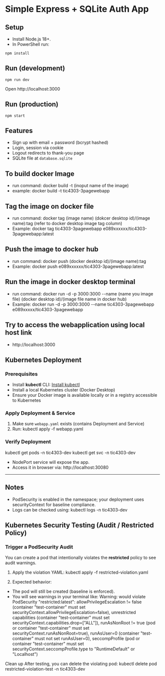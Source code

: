 # Simple Express + SQLite Auth App

## Setup
- Install Node.js 18+.
- In PowerShell run:

```
npm install
```

## Run (development)
```
npm run dev
```
Open http://localhost:3000

## Run (production)
```
npm start
```

## Features
- Sign up with email + password (bcrypt hashed)
- Login, session via cookie
- Logout redirects to thank-you page
- SQLite file at `database.sqlite`


## To build docker Image
- run command: docker build -t (inoput name of the image)
- example: docker build -t tic4303-3pagewebapp

## Tag the image on docker file
- run command: docker tag (image name) (dokcer desktop id)/(image name):tag (refer to docker desktop image tag column)
- Example: docker tag tic4303-3pagewebapp e089xxxxxx/tic4303-3pagewebapp:latest

## Push the image to docker hub
- run command: docker push (docker desktop id)/(image name):tag
- Example: docker push e089xxxxxx/tic4303-3pagewebapp:latest

## Run the image in docker desktop terminal
- run command: docker run -d -p 3000:3000 --name (name you image file) (docker desktop id)/(image file name in docker hub)
- Example: docker run -d -p 3000:3000 --name tic4303-3pagewebapp e089xxxxx/tic4303-3pagewebapp

## Try to access the webapplication using local host link
- http://localhost:3000

## Kubernetes Deployment

### Prerequisites
- Install **kubectl** CLI: [Install kubectl](https://kubernetes.io/docs/tasks/tools/)
- Install a local Kubernetes cluster (Docker Desktop)
- Ensure your Docker image is available locally or in a registry accessible to Kubernetes

### Apply Deployment & Service
1. Make sure `webapp.yaml` exists (contains Deployment and Service)
2. Run: kubectl apply -f webapp.yaml


### Verify Deployment
kubectl get pods -n tic4303-dev
kubectl get svc -n tic4303-dev


- NodePort service will expose the app.  
- Access it in browser via: http://localhost:30080


---

## Notes
- PodSecurity is enabled in the namespace; your deployment uses securityContext for baseline compliance.
- Logs can be checked using: kubectl logs <pod-name> -n tic4303-dev

## Kubernetes Security Testing (Audit / Restricted Policy)

### Trigger a PodSecurity Audit
You can create a pod that intentionally violates the **restricted** policy to see audit warnings.

1. Apply the violation YAML: kubectl apply -f restricted-violation.yaml

2. Expected behavior:
- The pod will still be created (baseline is enforced).
- You will see warnings in your terminal like: Warning: would violate PodSecurity "restricted:latest": allowPrivilegeEscalation != false (container "test-container" must set securityContext.allowPrivilegeEscalation=false), unrestricted capabilities (container "test-container" must set securityContext.capabilities.drop=["ALL"]), runAsNonRoot != true (pod or container "test-container" must set securityContext.runAsNonRoot=true), runAsUser=0 (container "test-container" must not set runAsUser=0), seccompProfile (pod or container "test-container" must set securityContext.seccompProfile.type to "RuntimeDefault" or "Localhost")

Clean up
After testing, you can delete the violating pod: kubectl delete pod restricted-violation-test -n tic4303-dev



